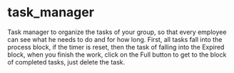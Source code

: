 # task_manager
Task manager to organize the tasks of your group, so that every employee can see what he needs to do and for how long.  First, all tasks fall into the process block, if the timer is reset, then the task of falling into the Expired block, when you finish the work, click on the Full button to get to the block of completed tasks, just delete the task.
